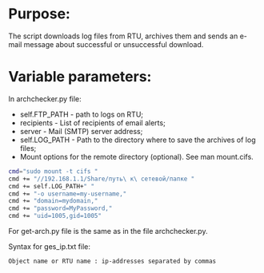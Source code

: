 # Purpose:
The script downloads log files from RTU, archives them and sends an e-mail message about successful or unsuccessful download.

# Variable parameters:
In archchecker.py file:
- self.FTP_PATH - path to logs on RTU;
- recipients - List of recipients of email alerts;
- server - Mail (SMTP) server address;
- self.LOG_PATH - Path to the directory where to save the archives of log files;
- Mount options for the remote directory (optional). See man mount.cifs.
``` bash
cmd="sudo mount -t cifs "
cmd += "//192.168.1.1/Share/путь\ к\ сетевой/папке "
cmd += self.LOG_PATH+" "
cmd += "-o username=my-username," 
cmd += "domain=mydomain,"                   
cmd += "password=MyPassword," 
cmd += "uid=1005,gid=1005"
```

For get-arch.py file is the same as in the file archchecker.py.

Syntax for ges_ip.txt file:
```bash
Object name or RTU name : ip-addresses separated by commas
```